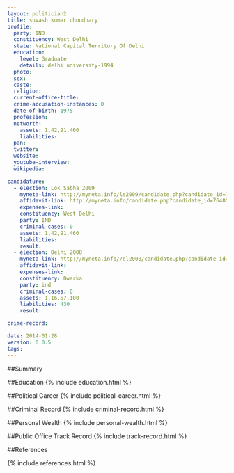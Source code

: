 ```yaml
---
layout: politician2
title: suvash kumar choudhary
profile: 
  party: IND
  constituency: West Delhi
  state: National Capital Territory Of Delhi
  education: 
    level: Graduate
    details: delhi university-1994
  photo: 
  sex: 
  caste: 
  religion: 
  current-office-title: 
  crime-accusation-instances: 0
  date-of-birth: 1975
  profession: 
  networth: 
    assets: 1,42,91,460
    liabilities: 
  pan: 
  twitter: 
  website: 
  youtube-interview: 
  wikipedia: 

candidature: 
  - election: Lok Sabha 2009
    myneta-link: http://myneta.info/ls2009/candidate.php?candidate_id=7648
    affidavit-link: http://myneta.info/candidate.php?candidate_id=7648&scan=original
    expenses-link: 
    constituency: West Delhi 
    party: IND
    criminal-cases: 0
    assets: 1,42,91,460
    liabilities: 
    result:  
  - election: Delhi 2008
    myneta-link: http://myneta.info//dl2008/candidate.php?candidate_id=398
    affidavit-link: 
    expenses-link: 
    constituency: Dwarka 
    party: ind
    criminal-cases: 0
    assets: 1,16,57,100
    liabilities: 430
    result:  

crime-record: 

date: 2014-01-28
version: 0.0.5
tags: 
---
```

##Summary


##Education
{% include education.html %}


##Political Career
{% include political-career.html %}


##Criminal Record
{% include criminal-record.html %}


##Personal Wealth
{% include personal-wealth.html %}


##Public Office Track Record
{% include track-record.html %}


##References


{% include references.html %}